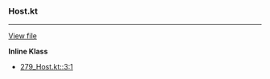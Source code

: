 ### Host.kt
---
[View file](files/279_Host.kt)

**Inline Klass**

 - [279_Host.kt::3:1](files/279_Host.kt#L:3)
